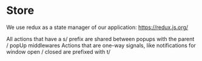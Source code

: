 # Store
We use redux as a state manager of our application:
https://redux.js.org/

All actions that have a s/ prefix are shared between popups with the parent / popUp middlewares
Actions that are one-way signals, like notifications for window open / closed are prefixed with t/
